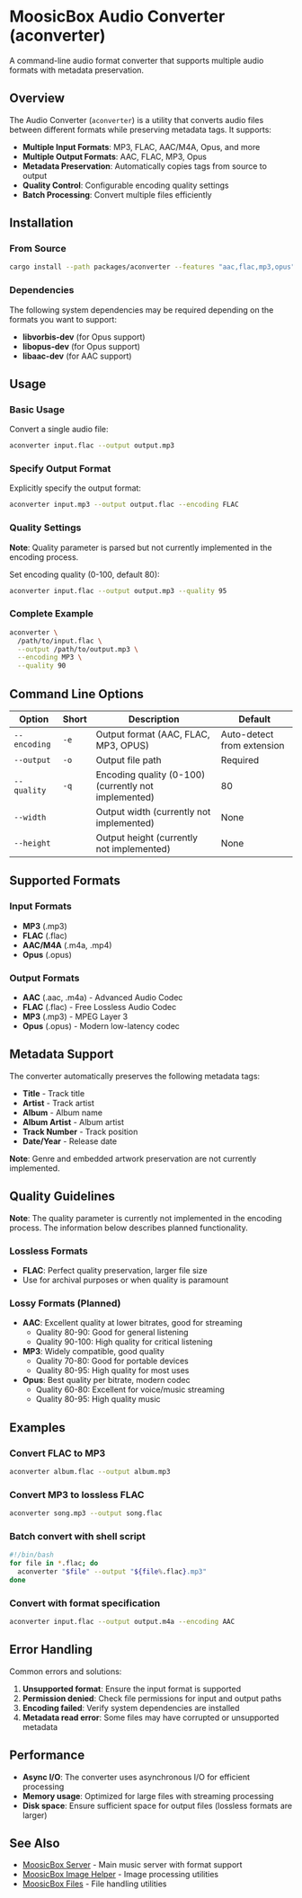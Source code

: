 # MoosicBox Audio Converter (aconverter)

A command-line audio format converter that supports multiple audio formats with metadata preservation.

## Overview

The Audio Converter (`aconverter`) is a utility that converts audio files between different formats while preserving metadata tags. It supports:

- **Multiple Input Formats**: MP3, FLAC, AAC/M4A, Opus, and more
- **Multiple Output Formats**: AAC, FLAC, MP3, Opus
- **Metadata Preservation**: Automatically copies tags from source to output
- **Quality Control**: Configurable encoding quality settings
- **Batch Processing**: Convert multiple files efficiently

## Installation

### From Source

```bash
cargo install --path packages/aconverter --features "aac,flac,mp3,opus"
```

### Dependencies

The following system dependencies may be required depending on the formats you want to support:

- **libvorbis-dev** (for Opus support)
- **libopus-dev** (for Opus support)
- **libaac-dev** (for AAC support)

## Usage

### Basic Usage

Convert a single audio file:

```bash
aconverter input.flac --output output.mp3
```

### Specify Output Format

Explicitly specify the output format:

```bash
aconverter input.mp3 --output output.flac --encoding FLAC
```

### Quality Settings

**Note**: Quality parameter is parsed but not currently implemented in the encoding process.

Set encoding quality (0-100, default 80):

```bash
aconverter input.flac --output output.mp3 --quality 95
```

### Complete Example

```bash
aconverter \
  /path/to/input.flac \
  --output /path/to/output.mp3 \
  --encoding MP3 \
  --quality 90
```

## Command Line Options

| Option       | Short | Description                                          | Default                    |
| ------------ | ----- | ---------------------------------------------------- | -------------------------- |
| `--encoding` | `-e`  | Output format (AAC, FLAC, MP3, OPUS)                 | Auto-detect from extension |
| `--output`   | `-o`  | Output file path                                     | Required                   |
| `--quality`  | `-q`  | Encoding quality (0-100) (currently not implemented) | 80                         |
| `--width`    |       | Output width (currently not implemented)             | None                       |
| `--height`   |       | Output height (currently not implemented)            | None                       |

## Supported Formats

### Input Formats

- **MP3** (.mp3)
- **FLAC** (.flac)
- **AAC/M4A** (.m4a, .mp4)
- **Opus** (.opus)

### Output Formats

- **AAC** (.aac, .m4a) - Advanced Audio Codec
- **FLAC** (.flac) - Free Lossless Audio Codec
- **MP3** (.mp3) - MPEG Layer 3
- **Opus** (.opus) - Modern low-latency codec

## Metadata Support

The converter automatically preserves the following metadata tags:

- **Title** - Track title
- **Artist** - Track artist
- **Album** - Album name
- **Album Artist** - Album artist
- **Track Number** - Track position
- **Date/Year** - Release date

**Note**: Genre and embedded artwork preservation are not currently implemented.

## Quality Guidelines

**Note**: The quality parameter is currently not implemented in the encoding process. The information below describes planned functionality.

### Lossless Formats

- **FLAC**: Perfect quality preservation, larger file size
- Use for archival purposes or when quality is paramount

### Lossy Formats (Planned)

- **AAC**: Excellent quality at lower bitrates, good for streaming
    - Quality 80-90: Good for general listening
    - Quality 90-100: High quality for critical listening
- **MP3**: Widely compatible, good quality
    - Quality 70-80: Good for portable devices
    - Quality 80-95: High quality for most uses
- **Opus**: Best quality per bitrate, modern codec
    - Quality 60-80: Excellent for voice/music streaming
    - Quality 80-95: High quality music

## Examples

### Convert FLAC to MP3

```bash
aconverter album.flac --output album.mp3
```

### Convert MP3 to lossless FLAC

```bash
aconverter song.mp3 --output song.flac
```

### Batch convert with shell script

```bash
#!/bin/bash
for file in *.flac; do
  aconverter "$file" --output "${file%.flac}.mp3"
done
```

### Convert with format specification

```bash
aconverter input.flac --output output.m4a --encoding AAC
```

## Error Handling

Common errors and solutions:

1. **Unsupported format**: Ensure the input format is supported
2. **Permission denied**: Check file permissions for input and output paths
3. **Encoding failed**: Verify system dependencies are installed
4. **Metadata read error**: Some files may have corrupted or unsupported metadata

## Performance

- **Async I/O**: The converter uses asynchronous I/O for efficient processing
- **Memory usage**: Optimized for large files with streaming processing
- **Disk space**: Ensure sufficient space for output files (lossless formats are larger)

## See Also

- [MoosicBox Server](../server/README.md) - Main music server with format support
- [MoosicBox Image Helper](../image/README.md) - Image processing utilities
- [MoosicBox Files](../files/README.md) - File handling utilities
